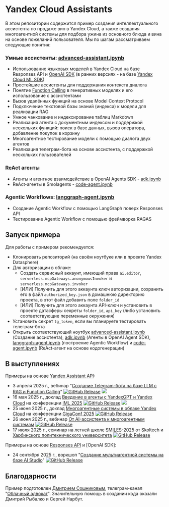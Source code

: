 # Yandex Cloud Assistants

В этом репозитории содержится пример создания интеллектуального ассистента по продаже вин в Yandex Cloud, а также создания многоагентной системы для подбора ужина из основного блюда и вина на основе пожеланий пользователя. Мы по шагам рассматриваем следующие понятия:

### Умные ассистенты: [advanced-assistant.ipynb](advanced-assistant.ipynb)
* Использование языковых моделей в Yandex Cloud на базе Responses API и [OpenAI SDK](https://github.com/openai/openai-python) (в ранних версиях - на базе [Yandex Cloud ML SDK](https://github.com/yandex-cloud/yandex-cloud-ml-sdk))
* Простейшие ассистенты для поддержания контекста диалога
* Понятие [Function Calling](https://yandex.cloud/ru/docs/foundation-models/concepts/yandexgpt/function-call) в генеративных моделях и его использование с ассистентами
* Вызов удалённых функций на основе Model Context Protocol
* Подключение текстовой базы знаний (индекса) к модели для реализации RAG
* Умное чанкование и индексирование таблиц Markdown
* Реализация агента с документным индексом и поддержкой нескольких функций: поиск в базе данных, вызов оператора, добавление покупок в корзину
* Многоагентное тестирование модели с помощью диалога двух агентов
* Реализация телеграм-бота на основе ассистента, с поддержкой нескольких пользователей

### ReAct агенты
* Агенты и агентное взаимодействие в OpenAI Agents SDK - [adk.ipynb](adk.ipynb)
* ReAct-агенты в Smolagents - [code-agent.ipynb](code-agent.ipynb)

### Agentic Workflows: [langgraph-agent.ipynb](langgraph-agent.ipynb)
* Создание Agentic Workflow с помощью LangGraph поверх Responses API
* Тестирование Agentic Workflow с помощью фреймворка RAGAS

## Запуск примера

Для работы с примером рекомендуется:
* Клонировать репозиторий (на своём ноутбуке или в проекте Yandex Datasphere)
* Для авторизации в облаке:
  - Создать сервисный аккаунт, имеющий права `ai.editor`, `serverless.mcpGateways.anonymousInvoker` и `serverless.mcpGateways.invoker`
  - [ИЛИ] Получить для этого аккаунта ключ авторизации, сохранить его в файл `authorized_key.json` в домашнюю директорию проекта, в этот файл добавить поле `folder_id`
  - [ИЛИ] Получить для этого аккаунта API-ключ и установить в проекте датасферы секреты `folder_id`, `api_key` (либо установить соответствующие переменные окружения)
* Установить секрет `tg_token`, если вы планируете тестировать телеграм-бота
* Открыть соответствующий ноутбук [advanced-assistant.ipynb](advanced-assistant.ipynb) (Создание ассистента), [adk.ipynb](adk.ipynb) (Агенты в OpenAI Agent SDK), [langgraph-agent.ipynb](langgraph-agent.ipynb) (построение Agentic Workflow) и [code-agent.ipynb](code-agent.ipynb) (ReAct-агент на основе кодогенерации)

## В выступлениях

Примеры на основе [Yandex Assistant API](https://yandex.cloud/ru/docs/ai-studio/concepts/assistant/):

* 3 апреля 2025 г., вебинар "[Создание Telegram-бота на базе LLM с RAG и Function Calling](https://yandex.cloud/ru/events/1117)" [![GitHub Release](https://img.shields.io/github/v/release/yandex-datasphere/advanced-assistant?filter=v1)](https://github.com/yandex-datasphere/advanced-assistant/tree/v1) [![](https://img.shields.io/badge/смотреть-запись-blue)](https://yandex.cloud/ru/events/1117)
* 16 мая 2025 г., доклад [Введение в агенты с YandexGPT и Yandex Cloud](https://imlconf.com/talks/2dd289be1ff54eeab2c2cce578668c23/) на конференции [IML 2025](https://imlconf.com/) [![GitHub Release](https://img.shields.io/github/v/release/yandex-datasphere/advanced-assistant?filter=v2)](https://github.com/yandex-datasphere/advanced-assistant/tree/v2) [![](https://img.shields.io/badge/смотреть-запись-blue)](https://imlconf.com/talks/2dd289be1ff54eeab2c2cce578668c23/)
* 25 июня 2025 г., доклад [Многоагентные системы в облаке Yandex Cloud](https://gigaconf.ru/program) на конференции [GigaConf 2025](https://gigaconf.ru/) [![GitHub Release](https://img.shields.io/github/v/release/yandex-datasphere/advanced-assistant?filter=v3)](https://github.com/yandex-datasphere/advanced-assistant/tree/v3)
* 26 июня 2025 г., вебинар [От AI-ассистента к многоагентным системам](https://yandex.cloud/ru/events/1282) [![GitHub Release](https://img.shields.io/github/v/release/yandex-datasphere/advanced-assistant?filter=v3)](https://github.com/yandex-datasphere/advanced-assistant/tree/v3)
* 17 июля 2025 г., семинар на летней школе [SMILES-2025](https://smiles.skoltech.ru/) от Skoltech и [Харбинского политехнического университета](https://en.hit.edu.cn/) [![GitHub Release](https://img.shields.io/github/v/release/yandex-datasphere/advanced-assistant?filter=v3e)](https://github.com/yandex-datasphere/advanced-assistant/tree/v3e)

Примеры на основе [Responses API](https://yandex.cloud/ru/docs/ai-studio/concepts/agents/) и [OpenAI SDK]:
* 24 сентября 2025 г., воркшоп "[Создание мультиагентной системы на базе AI Studio](https://scale.yandex.cloud/workshops/)" [![GitHub Release](https://img.shields.io/github/v/release/yandex-datasphere/advanced-assistant?filter=v4)](https://github.com/yandex-datasphere/advanced-assistant/tree/v4)


## Благодарности

Пример подготовлен [Дмитрием Сошниковым](https://soshnikov.com/ru), телеграм-канал "[Облачный адвокат](http://t.me/shwarsico)". Значительную помощь в создании кода оказали Дмитрий Рыбалко и Сергей Нарбут.